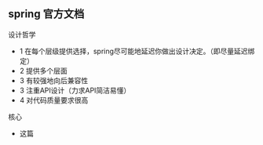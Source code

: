 spring 官方文档
---
设计哲学  
+ 1 在每个层级提供选择，spring尽可能地延迟你做出设计决定。（即尽量延迟绑定）
+ 2 提供多个层面
+ 3 有较强地向后兼容性
+ 3 注重API设计（力求API简洁易懂）
+ 4 对代码质量要求很高

核心  
+ 这篇
